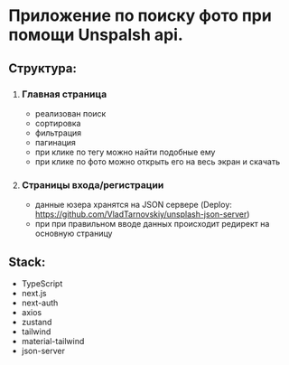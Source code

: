 # Приложение по поиску фото при помощи Unspalsh api.

## Структура:

1. ### Главная страница

   - реализован поиск
   - сортировка
   - фильтрация
   - пагинация
   - при клике по тегу можно найти подобные ему
   - при клике по фото можно открыть его на весь экран и скачать

2. ### Страницы входа/регистрации
   - данные юзера хранятся на JSON сервере (Deploy: https://github.com/VladTarnovskiy/unsplash-json-server)
   - при при правильном вводе данных происходит редирект на основную страницу

## Stack:

- TypeScript
- next.js
- next-auth
- axios
- zustand
- tailwind
- material-tailwind
- json-server
